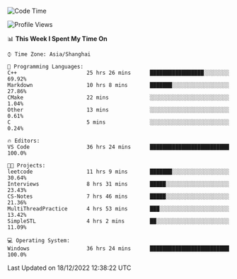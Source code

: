 <!--START_SECTION:waka-->
![Code Time](http://img.shields.io/badge/Code%20Time-486%20hrs%204%20mins-blue)

![Profile Views](http://img.shields.io/badge/Profile%20Views-4-blue)

📊 **This Week I Spent My Time On** 

```text
⌚︎ Time Zone: Asia/Shanghai

💬 Programming Languages: 
C++                      25 hrs 26 mins      █████████████████░░░░░░░░   69.92% 
Markdown                 10 hrs 8 mins       ███████░░░░░░░░░░░░░░░░░░   27.86% 
CMake                    22 mins             ░░░░░░░░░░░░░░░░░░░░░░░░░   1.04% 
Other                    13 mins             ░░░░░░░░░░░░░░░░░░░░░░░░░   0.61% 
C                        5 mins              ░░░░░░░░░░░░░░░░░░░░░░░░░   0.24%

🔥 Editors: 
VS Code                  36 hrs 24 mins      █████████████████████████   100.0%

🐱‍💻 Projects: 
leetcode                 11 hrs 9 mins       ███████░░░░░░░░░░░░░░░░░░   30.64% 
Interviews               8 hrs 31 mins       █████░░░░░░░░░░░░░░░░░░░░   23.43% 
CS-Notes                 7 hrs 46 mins       █████░░░░░░░░░░░░░░░░░░░░   21.36% 
MultiThreadPractice      4 hrs 53 mins       ███░░░░░░░░░░░░░░░░░░░░░░   13.42% 
SimpleSTL                4 hrs 2 mins        ██░░░░░░░░░░░░░░░░░░░░░░░   11.09%

💻 Operating System: 
Windows                  36 hrs 24 mins      █████████████████████████   100.0%

```


 Last Updated on 18/12/2022 12:38:22 UTC
<!--END_SECTION:waka-->
